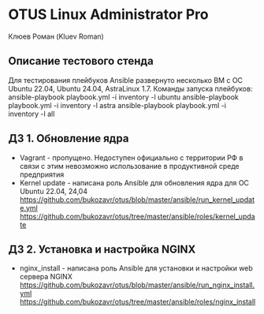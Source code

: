 # OTUS Linux Administrator Pro

Клюев Роман (Kluev Roman)

## Описание тестового стенда

Для тестирования плейбуков Ansible развернуто несколько ВМ с ОС Ubuntu 22.04, Ubuntu 24.04, AstraLinux 1.7.
Команды запуска плейбуков:
ansible-playbook playbook.yml -i inventory -l ubuntu
ansible-playbook playbook.yml -i inventory -l astra
ansible-playbook playbook.yml -i inventory -l all

## ДЗ 1. Обновление ядра

- Vagrant - пропущено. Недоступен официально с территории РФ в связи с этим невозможно использование в продуктивной среде предприятия
- Kernel update - написана роль Ansible для обновления ядра для ОС Ubuntu 22.04, 24,04
  https://github.com/bukozavr/otus/blob/master/ansible/run_kernel_update.yml
  https://github.com/bukozavr/otus/tree/master/ansible/roles/kernel_update

## ДЗ 2. Установка и настройка NGINX

- nginx_install - написана роль Ansible для установки и настройки web сервера NGINX
  https://github.com/bukozavr/otus/blob/master/ansible/run_nginx_install.yml
  https://github.com/bukozavr/otus/tree/master/ansible/roles/nginx_install

